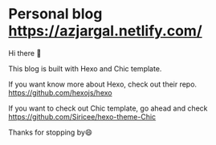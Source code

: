 # Personal blog https://azjargal.netlify.com/

Hi there :wave:

This blog is built with Hexo and Chic template.

If you want know more about Hexo, check out their repo.
<https://github.com/hexojs/hexo>

If you want to check out Chic template, go ahead and check <https://github.com/Siricee/hexo-theme-Chic>

Thanks for stopping by:smile:
